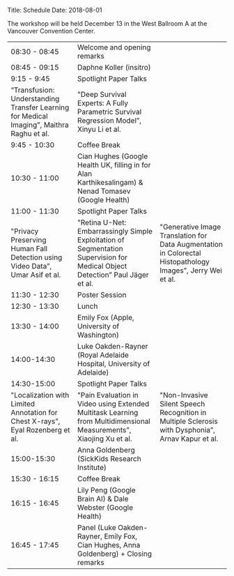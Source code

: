 Title: Schedule
Date: 2018-08-01
<!-- 25 minutes + 5 for invited -->

The workshop will be held December 13 in the West Ballroom A at the Vancouver Convention Center.

<div class="table-responsive">
  <table class="table table-bordered">
    <tbody>
        <tr>
            <td>08:30 - 08:45</td>
            <td>Welcome and opening remarks</td>
        </tr>
        <tr>
            <td>08:45 - 09:15</td>
            <td> Daphne Koller (insitro)</td>
        </tr>
        <tr>
            <td>9:15 - 9:45 </td>
            <td> Spotlight Paper Talks </td>
        </tr>
        <tr>
            <td> “Transfusion: Understanding Transfer Learning for Medical Imaging”, Maithra Raghu et al. </td>
            <td> "Deep Survival Experts: A Fully Parametric Survival Regression Model”, Xinyu Li et al. </td>
        </tr>
        <tr>
            <td>9:45 - 10:30 </td>
            <td>Coffee Break </td>
        </tr>
        <tr>
            <td>10:30 - 11:00</td>
            <td> Cian Hughes (Google Health UK, filling in for Alan Karthikesalingam) & Nenad Tomasev (Google Health)
            </td>
        </tr>
        <tr>
            <td>11:00 - 11:30</td>
            <td> Spotlight Paper Talks </td>
        </tr>
        <tr>
            <td>"Privacy Preserving Human Fall Detection using Video Data”, Umar Asif et al.</td>
            <td>"Retina U-Net: Embarrassingly Simple Exploitation of Segmentation Supervision for Medical Object Detection” Paul Jäger et al.</td>
            <td> "Generative Image Translation for Data Augmentation in Colorectal Histopathology Images”, Jerry Wei et al. </td>
        </tr>
        <tr>
            <td>11:30 - 12:30</td>
            <td> Poster Session </td>
        </tr>
        <tr>
            <td>12:30 - 13:30</td>
            <td>Lunch
            </td>
        </tr>
        <tr>
            <td>13:30 - 14:00</td>
            <td> Emily Fox (Apple, University of Washington) </td>
        </tr>
        <tr>
            <td>14:00-14:30</td>
            <td> Luke Oakden-Rayner (Royal Adelaide Hospital, University of Adelaide) </td>
        </tr>
        <tr>
            <td>14:30-15:00</td>
            <td> Spotlight Paper Talks
            </td>
        </tr>
        <tr>
            <td> "Localization with Limited Annotation for Chest X-rays”, Eyal Rozenberg et al. </td>
            <td> "Pain Evaluation in Video using Extended Multitask Learning from Multidimensional Measurements”, Xiaojing Xu et al. </td>
            <td> "Non-Invasive Silent Speech Recognition in Multiple Sclerosis with Dysphonia”, Arnav Kapur et al. </td>
        </tr>
        <tr>
            <td>15:00-15:30</td>
            <td> Anna Goldenberg (SickKids Research Institute)
            </td>
        </tr>
        <tr>
            <td>15:30 - 16:15</td>
            <td>
                Coffee Break
            </td>
        </tr>
        <tr>
            <td>16:15 - 16:45</td>
            <td> Lily Peng (Google Brain AI) & Dale Webster (Google Health)
            </td>
        </tr>
        <tr>
            <td>16:45 - 17:45</td>
            <td>
                Panel (Luke Oakden-Rayner, Emily Fox, Cian Hughes, Anna Goldenberg) + Closing remarks
            </td>
        </tr>
    </tbody>
    </table>
</div>
